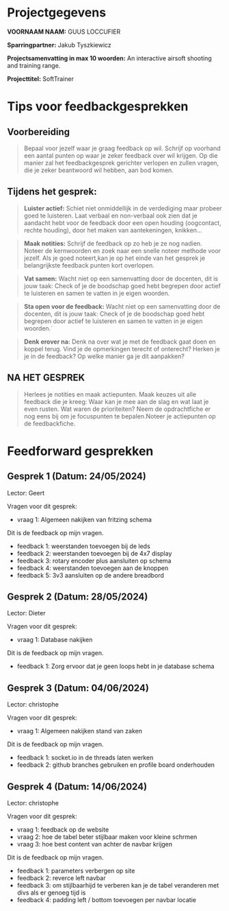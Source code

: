 # Projectgegevens

**VOORNAAM NAAM:** GUUS LOCCUFIER

**Sparringpartner:** Jakub Tyszkiewicz

**Projectsamenvatting in max 10 woorden:** An interactive airsoft shooting and training range.

**Projecttitel:** SoftTrainer

# Tips voor feedbackgesprekken

## Voorbereiding

> Bepaal voor jezelf waar je graag feedback op wil. Schrijf op voorhand een aantal punten op waar je zeker feedback over wil krijgen. Op die manier zal het feedbackgesprek gerichter verlopen en zullen vragen, die je zeker beantwoord wil hebben, aan bod komen.

## Tijdens het gesprek:

> **Luister actief:** Schiet niet onmiddellijk in de verdediging maar probeer goed te luisteren. Laat verbaal en non-verbaal ook zien dat je aandacht hebt voor de feedback door een open houding (oogcontact, rechte houding), door het maken van aantekeningen, knikken...

> **Maak notities:** Schrijf de feedback op zo heb je ze nog nadien. Noteer de kernwoorden en zoek naar een snelle noteer methode voor jezelf. Als je goed noteert,kan je op het einde van het gesprek je belangrijkste feedback punten kort overlopen.

> **Vat samen:** Wacht niet op een samenvatting door de docenten, dit is jouw taak: Check of je de boodschap goed hebt begrepen door actief te luisteren en samen te vatten in je eigen woorden.

> **Sta open voor de feedback:** Wacht niet op een samenvatting door de docenten, dit is jouw taak: Check of je de boodschap goed hebt begrepen door actief te luisteren en samen te vatten in je eigen woorden.`

> **Denk erover na:** Denk na over wat je met de feedback gaat doen en koppel terug. Vind je de opmerkingen terecht of onterecht? Herken je je in de feedback? Op welke manier ga je dit aanpakken?

## NA HET GESPREK

> Herlees je notities en maak actiepunten. Maak keuzes uit alle feedback die je kreeg: Waar kan je mee aan de slag en wat laat je even rusten. Wat waren de prioriteiten? Neem de opdrachtfiche er nog eens bij om je focuspunten te bepalen.Noteer je actiepunten op de feedbackfiche.

# Feedforward gesprekken

## Gesprek 1 (Datum: 24/05/2024)

Lector: Geert

Vragen voor dit gesprek: 

- vraag 1: Algemeen nakijken van fritzing schema 

Dit is de feedback op mijn vragen.

- feedback 1: weerstanden toevoegen bij de leds
- feedback 2: weerstanden toevoegen bij de 4x7 display
- feedback 3: rotary encoder plus aansluiten op schema
- feedback 4: weerstanden toevoegen aan de knoppen
- feedback 5: 3v3 aansluiten op de andere breadbord


## Gesprek 2 (Datum: 28/05/2024)

Lector: Dieter

Vragen voor dit gesprek:

- vraag 1: Database nakijken

Dit is de feedback op mijn vragen.

- feedback 1: Zorg ervoor dat je geen loops hebt in je database schema

## Gesprek 3 (Datum: 04/06/2024)

Lector: christophe

Vragen voor dit gesprek:

- vraag 1: Algemeen nakijken stand van zaken

Dit is de feedback op mijn vragen.

- feedback 1: socket.io in de threads laten werken
- feedback 2: github branches gebruiken en profile board onderhouden

## Gesprek 4 (Datum: 14/06/2024)

Lector: christophe

Vragen voor dit gesprek:

- vraag 1: feedback op de website
- vraag 2: hoe de tabel beter stijlbaar maken voor kleine schrmen
- vraag 3: hoe best content van achter de navbar krijgen

Dit is de feedback op mijn vragen.

- feedback 1: parameters verbergen op site
- feedback 2: reverce left navbar 
- feedback 3: om stijlbaarhijd te verberen kan je de tabel veranderen met divs als er genoeg tijd is
- feedback 4: padding left / bottom toevoegen per navbar locatie
